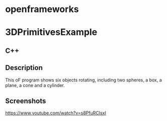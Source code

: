 # openframeworks
# 3DPrimitivesExample
## C++


## Description
This oF program shows six objects rotating, including two spheres, a box, a plane, a cone and a cylinder.

## Screenshots
https://www.youtube.com/watch?v=s8PfuRCIsxI
